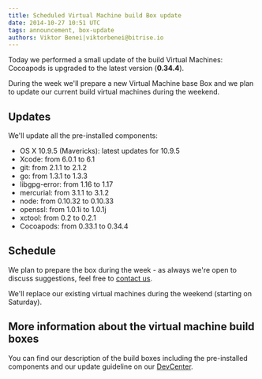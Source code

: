 ```yaml
---
title: Scheduled Virtual Machine build Box update
date: 2014-10-27 10:51 UTC
tags: announcement, box-update
authors: Viktor Benei|viktorbenei@bitrise.io
---
```


Today we performed a small update of the build Virtual Machines:
Cocoapods is upgraded to the latest version (**0.34.4**).

During the week we'll prepare a new Virtual Machine base Box
and we plan to update our current build virtual machines
during the weekend.


## Updates

We'll update all the pre-installed components:

* OS X 10.9.5 (Mavericks): latest updates for 10.9.5
* Xcode: from 6.0.1 to 6.1
* git: from 2.1.1 to 2.1.2
* go: from 1.3.1 to 1.3.3
* libgpg-error: from 1.16 to 1.17
* mercurial: from 3.1.1 to 3.1.2
* node: from 0.10.32 to 0.10.33
* openssl: from 1.0.1i to 1.0.1j
* xctool: from 0.2 to 0.2.1
* Cocoapods: from 0.33.1 to 0.34.4


## Schedule

We plan to prepare the box during the week - as always
we're open to discuss suggestions, feel free to [contact us](https://www.bitrise.io/contact).

We'll replace our existing virtual machines during the weekend
(starting on Saturday).


## More information about the virtual machine build boxes

You can find our description of the build boxes including
the pre-installed components and our update guideline
on our [DevCenter](http://devcenter.bitrise.io/docs/virtual-machine-updates.html).
